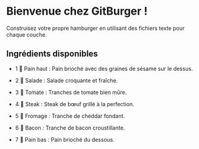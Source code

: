 # **Bienvenue chez GitBurger !**
Construisez votre propre hamburger en utilisant des fichiers texte pour chaque couche.

## **Ingrédients disponibles**
- 1 🥯 Pain haut : Pain brioché avec des graines de sésame sur le dessus.

- 2 🥬 Salade : Salade croquante et fraîche.

- 3 🍅 Tomate : Tranches de tomate bien mûre.

- 4 🥩 Steak : Steak de bœuf grillé à la perfection.

- 5 🧀 Fromage : Tranche de cheddar fondant.

- 6 🥓 Bacon : Tranche de bacon croustillante.

- 7 🍞 Pain bas : Pain brioché du dessous.
